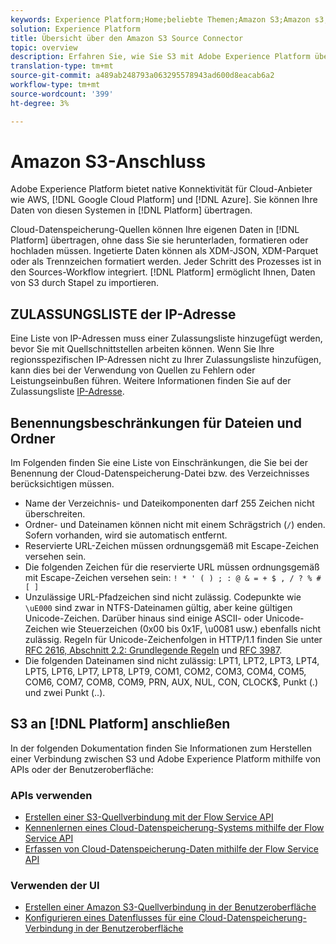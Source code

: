 ```yaml
---
keywords: Experience Platform;Home;beliebte Themen;Amazon S3;Amazon s3;S3;s3
solution: Experience Platform
title: Übersicht über den Amazon S3 Source Connector
topic: overview
description: Erfahren Sie, wie Sie S3 mit Adobe Experience Platform über APIs oder die Benutzeroberfläche verbinden.
translation-type: tm+mt
source-git-commit: a489ab248793a063295578943ad600d8eacab6a2
workflow-type: tm+mt
source-wordcount: '399'
ht-degree: 3%

---
```



# Amazon S3-Anschluss

Adobe Experience Platform bietet native Konnektivität für Cloud-Anbieter wie AWS, [!DNL Google Cloud Platform] und [!DNL Azure]. Sie können Ihre Daten von diesen Systemen in [!DNL Platform] übertragen.

Cloud-Datenspeicherung-Quellen können Ihre eigenen Daten in [!DNL Platform] übertragen, ohne dass Sie sie herunterladen, formatieren oder hochladen müssen. Ingetierte Daten können als XDM-JSON, XDM-Parquet oder als Trennzeichen formatiert werden. Jeder Schritt des Prozesses ist in den Sources-Workflow integriert. [!DNL Platform] ermöglicht Ihnen, Daten von S3 durch Stapel zu importieren.

## ZULASSUNGSLISTE der IP-Adresse

Eine Liste von IP-Adressen muss einer Zulassungsliste hinzugefügt werden, bevor Sie mit Quellschnittstellen arbeiten können. Wenn Sie Ihre regionsspezifischen IP-Adressen nicht zu Ihrer Zulassungsliste hinzufügen, kann dies bei der Verwendung von Quellen zu Fehlern oder Leistungseinbußen führen. Weitere Informationen finden Sie auf der Zulassungsliste [IP-Adresse](../../ip-address-allow-list.md).

## Benennungsbeschränkungen für Dateien und Ordner

Im Folgenden finden Sie eine Liste von Einschränkungen, die Sie bei der Benennung der Cloud-Datenspeicherung-Datei bzw. des Verzeichnisses berücksichtigen müssen.

- Name der Verzeichnis- und Dateikomponenten darf 255 Zeichen nicht überschreiten.
- Ordner- und Dateinamen können nicht mit einem Schrägstrich (`/`) enden. Sofern vorhanden, wird sie automatisch entfernt.
- Reservierte URL-Zeichen müssen ordnungsgemäß mit Escape-Zeichen versehen sein.
- Die folgenden Zeichen für die reservierte URL müssen ordnungsgemäß mit Escape-Zeichen versehen sein: `! * ' ( ) ; : @ & = + $ , / ? % # [ ]`
- Unzulässige URL-Pfadzeichen sind nicht zulässig. Codepunkte wie `\uE000` sind zwar in NTFS-Dateinamen gültig, aber keine gültigen Unicode-Zeichen. Darüber hinaus sind einige ASCII- oder Unicode-Zeichen wie Steuerzeichen (0x00 bis 0x1F, \u0081 usw.) ebenfalls nicht zulässig. Regeln für Unicode-Zeichenfolgen in HTTP/1.1 finden Sie unter [RFC 2616, Abschnitt 2.2: Grundlegende Regeln](https://www.ietf.org/rfc/rfc2616.txt) und [RFC 3987](https://www.ietf.org/rfc/rfc3987.txt).
- Die folgenden Dateinamen sind nicht zulässig: LPT1, LPT2, LPT3, LPT4, LPT5, LPT6, LPT7, LPT8, LPT9, COM1, COM2, COM3, COM4, COM5, COM6, COM7, COM8, COM9, PRN, AUX, NUL, CON, CLOCK$, Punkt (.) und zwei Punkt (..).

## S3 an [!DNL Platform] anschließen

In der folgenden Dokumentation finden Sie Informationen zum Herstellen einer Verbindung zwischen S3 und Adobe Experience Platform mithilfe von APIs oder der Benutzeroberfläche:

### APIs verwenden

- [Erstellen einer S3-Quellverbindung mit der Flow Service API](../../tutorials/api/create/cloud-storage/s3.md)
- [Kennenlernen eines Cloud-Datenspeicherung-Systems mithilfe der Flow Service API](../../tutorials/api/explore/cloud-storage.md)
- [Erfassen von Cloud-Datenspeicherung-Daten mithilfe der Flow Service API](../../tutorials/api/collect/cloud-storage.md)

### Verwenden der UI

- [Erstellen einer Amazon S3-Quellverbindung in der Benutzeroberfläche](../../tutorials/ui/create/cloud-storage/s3.md)
- [Konfigurieren eines Datenflusses für eine Cloud-Datenspeicherung-Verbindung in der Benutzeroberfläche](../../tutorials/ui/dataflow/batch/cloud-storage.md)